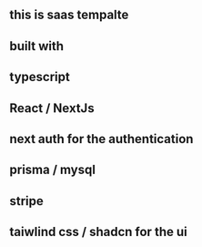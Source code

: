 ## this is  saas tempalte 
## 
## built with
## typescript 
## React / NextJs  
## next auth for the authentication 
## prisma  / mysql
## stripe 
## taiwlind css / shadcn for the ui 